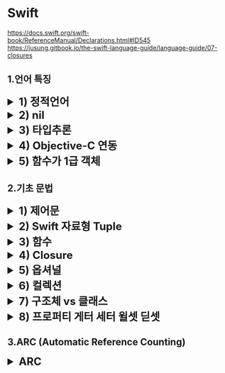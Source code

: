 # Swift
https://docs.swift.org/swift-book/ReferenceManual/Declarations.html#ID545
https://jusung.gitbook.io/the-swift-language-guide/language-guide/07-closures
## 1.언어 특징


<details>
<summary style="font-size:x-large;font-weight:bold"> 1) 정적언어</summary>
<div markdown="1" style="font-size:large;">

##### -> 컴파일 단계에서 변수 및 상수의 형 정보를 결정
##### -> 런타임 오작동 안정성 보장
</div>
</details>


<details>
<summary style="font-size:x-large;font-weight:bold"> 2) nil</summary>
<div markdown="1" style="font-size:large;">

##### Objective-C 에서는 포인터를 지원하기 때문에 다음의 4가지를 사용.
##### Swift에서는 <span style="color:red">nil</span>만 사용!
|nil|Nil|NULL|NSNull|
|---|---|---|---|
|Object의 부재|Class의 부재|C-Pointer의 부재|NSObject를 상속받는 객체로 collection item을 null로 설정할 필요가 있을때 사용|
|```NSString * temp = nil;```|```Class temp = Nil```|```int *temp = NULL;```|```[temp addObject:[NSNull null]];```<br/>``` if ([temp objectAtIndex:0] == [NSNull null])```|
</div>
</details>


<details>
<summary style="font-size:x-large;font-weight:bold"> 3) 타입추론</summary>
<div markdown="1" style="font-size:large;">

```
// 변수
var a = 1;
// 상수
let b = 2;
```

##### 컴파일 시점에서 변수의 타입을 지정
```
let a = 1234 // int 
let b = "test" //String
```
##### 하지만 아래와같이 사용하면 컴파일 시 어떤타입으로 지정할지 알 수 없음. 컴파일러가 점쟁이는 아니므로 값을 할당하지 않을거면
```
let c
```
##### 아래와 같이 타입을 지정(어노테이션)!
```
let c : String
```
</div>
</details>


<details>
<summary style="font-size:x-large;font-weight:bold"> 4) Objective-C 연동</summary>
<div markdown="1" style="font-size:large;">

##### Swift에서 Objective Function을 사용할 수도 있고, Objective-C에서 Swift Function을 사용할 수 있다.
##### 단 Swift4 이상에서는 함수앞에 @objc Inference(추론)을 사용하여 사용하여야 한다.
```
@objc func mySwiftFn() {
    print("funking swift")
}
```
</div>
</details>

<details>
<summary style="font-size:x-large;font-weight:bold"> 5) 함수가 1급 객체</summary>
<div markdown="1" style="font-size:large;">

##### 변수에 할당 가능
##### 파라미터로 전달 가능
##### 함수를 리턴가능

</div>
</details>



## 2.기초 문법

<details>
<summary style="font-size:x-large;font-weight:bold"> 1) 제어문</summary>
<div markdown="1" style="font-size:large;">

##### while Loop
```
var i = 0
while i < 10 {
    print(i)
    if i == 5 {
        break
    }
    i += 1
}
```
##### for Loop
```
// 1부터 10까지
for i in 1...10{ 
    print(i) 
}
// 0부터 9까지
for i in 0..<10{ 
    print(i) 
}
// where 조건을 만족하면 실행
for i in 1...10 where i % 2 == 0 { 
    print(i) 
}
// 10부터 1까지 반대로
for i in stride(from: 10 , to: 1, by: -1) {
   print(i)
}
```
##### switch Loop
```
let num = 10

switch num {
case 0:
    print("--> 0 입니다")
case 5...8:
    print("--> 5 ~ 8사이 입니다")
case 10:
    print("--> 10 입니다")
default :
    print("--> 나머지 입니다")
}
```
</div>
</details>


<details>
<summary style="font-size:x-large;font-weight:bold"> 2) Swift 자료형 Tuple</summary>
<div markdown="1" style="font-size:large;">

##### 다양한 데이터들의 묶음 (여러 Type의 값을 하나로 묶어 사용)
```
var tuple = (1, "Hello, world!", true)
tuple.0 //1
tuple.1 //"Hello, world!"
tuple.2 //true

// 아래 처럼 파라메터에 이름 지정 가능!
var person = (name: "션", age: 15, isJammin: true)
```
</div>
</details>


<details>
<summary style="font-size:x-large;font-weight:bold"> 3) 함수</summary>
<div markdown="1" style="font-size:large;">

##### 표현식
###### Void (Return Type 생략가능)
```
func nothingReturn(person: String) {
    print("Hello, \(person)!")
}
// 호출
nothingReturn(person: "lee")
```
###### Return Type 지정
```
func stringReturn(person: String) -> String {
    return "test"
}
// 호출
print(nothingReturn(person: "lee"))
```

###### 위 함수 예제를 보면 함수를 호출할 때에 파라미터명을 입력을 해주는 것을 볼 수 있다. 이걸 <span style="color:red">Argument Label</span> 이라 하는데 아규먼트 레이블을 바꾸고 싶다면 파라미터명 앞에 입력해서 사용
```
func argLabelTest(from person: String){
    print(person)
}
// 호출
argLabelTest(from: "lee")
```

###### 함수 호출 시 <span style="color:red">Argument Label을 생략</span>하고 사용하려면 Argument Label 자리에 <span style="color:red;font-weight:bold;font-size:x-large">_</span>(언더바, underscore)를 붙여주면 호출시 생략 가능하다.
```
func nonArgLabelTest(_ person: String){
    print(person)
}
// 호출
nonArgLabelTest("lee")
```


파라미터는 기본적으로 상수, 변수로 쓰려면 파라미터 type 앞에 <span style="color:violet;font-weight:bold;">inout</span> 예약어 사용하여 함수 선언하고 호출 시 파라미터 변수 앞에 <span style="color:violet;font-weight:bold;">&</span>(ampersand) 사용
```
func toggle(value : inout Bool){
    value = !value
}
// 호출
var isStupid = false
toggle(value: &isStupid)
```

</div>
</details>


<details>
<summary style="font-size:x-large;font-weight:bold"> 4) Closure</summary>
<div markdown="1" style="font-size:large;">

##### 정의
```
“A closure is the combination of a function and the lexical environment within which that function was declared.”
클로저는 함수와 그 함수가 선언됐을 때의 렉시컬 환경(Lexical environment)과의 조합이다.
-> 클로저는 반환된 내부함수가 자신이 선언됐을 때의 환경(Lexical environment)인 스코프를 기억하여 자신이 선언됐을 때의 환경(스코프) 밖에서 호출되어도 그 환경(스코프)에 접근할 수 있는 함수
- MDN -

클로저는 어떤 상수나 변수의 참조를 캡쳐(capture)해 저장
- Swift -

일급 객체 함수의 처리를 위해 사용

// EX
func makeIncrementer(forIncrement amount: Int) -> () -> Int {
    var runningTotal = 0
    func incrementer() -> Int {
        runningTotal += amount
        return runningTotal
    }
    return incrementer
}

let incrementByTen = makeIncrementer(forIncrement: 10)
incrementByTen()
// returns a value of 10
incrementByTen()
// returns a value of 20
incrementByTen()
// returns a value of 30

let incrementBySeven = makeIncrementer(forIncrement: 7)
incrementBySeven()
// returns a value of 7
```

##### 종류
|Named Closure(우리가 알고있는 함수)|Unnamed Closer|
|---|---|
|```func doSomething() {print("Somaker")}```|```let closure = { print("Somaker") }```|

##### Unnamed Coloser에 대해서 알아봅시다
##### 표현식
```
{
    (Parameters) -> Return Type in
     실행 구문
}
```
```
 (Parameters) -> Return Type  // 클로저헤드
 in 실행 구문 // 클로저 바디

```
```
// Return X, Parameters X
{ () -> () in
    print("Closure")
}
// Return O, Parameters O
{ (name: String) -> String in
    return "Hello, \(name)"
}
```
##### Unnamed Closer에는 아규먼트 라벨(Argument Label) 사용X
```
let unnamedTest = { (name: String) -> String in
    return "Hello, \(name)"
}
unnamedTest("lee")
```

</div>
</details>


<details>
<summary style="font-size:x-large;font-weight:bold"> 5) 옵셔널</summary>
<div markdown="1" style="font-size:large;">

##### 값이 nil 일 수도 있는 변수
```
let name: String? = nil 
```

##### 옵셔널 값 사용법
1. 강제 언래핑 (Forced unwrapping)
```
let name: String?
name = "lee"
print(name!)
```
2. Optional binding (if let)
```
if let unwrappedName = name{
    print(unwrappedName)
}else{
    print("nil!")
}

// else 생략 가능
if let unwrappedName = name{
    print(unwrappedName)
}
```
3. Optional binding (guard)
```
func guardTest(name : String?) {
    guard let unwrapperedName = name else {
        print("nil!")
        return
    }
    print(unwrapperedName)
}
```
4. Nil coalescing
```
var name : String?
name = "lee"
let unwrapperedName = name ?? "kim"
```



</div>
</details>

<details>
<summary style="font-size:x-large;font-weight:bold"> 6) 컬렉션</summary>
<div markdown="1" style="font-size:large;">



</div>
</details>


<details>
<summary style="font-size:x-large;font-weight:bold"> 7) 구조체 vs 클래스</summary>
<div markdown="1" style="font-size:large;">



</div>
</details>

<details>
<summary style="font-size:x-large;font-weight:bold"> 8) 프로퍼티 게터 세터 윌셋 딛셋</summary>
<div markdown="1" style="font-size:large;">



</div>
</details>
 






## 3.ARC (Automatic Reference Counting)
<details>
<summary style="font-size:x-large;font-weight:bold">ARC</summary>
<div markdown="1" style="font-size:large;">



</div>
</details>


